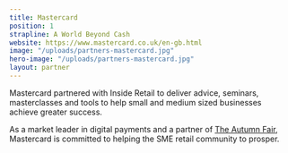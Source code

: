 ```yaml
---
title: Mastercard
position: 1
strapline: A World Beyond Cash
website: https://www.mastercard.co.uk/en-gb.html
image: "/uploads/partners-mastercard.jpg"
hero-image: "/uploads/partners-mastercard.jpg"
layout: partner
---
```


Mastercard partnered with Inside Retail to deliver advice, seminars, masterclasses and tools to help small and medium sized businesses achieve greater success.

As a market leader in digital payments and a partner of [The Autumn Fair](https://www.autumnfair.com), Mastercard is committed to helping the SME retail community to prosper.